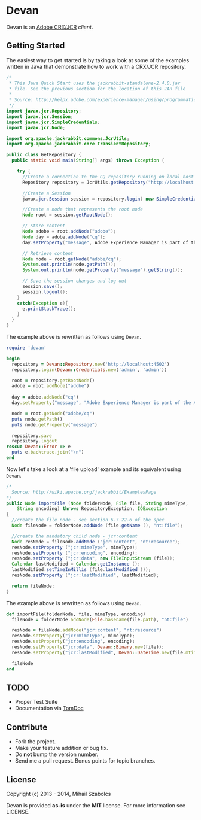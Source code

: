 Devan
=====
Devan is an [Adobe CRX/JCR](http://wem.help.adobe.com/enterprise/en_US/10-0/core/getting_started/overview.html) 
*client*.

Getting Started
---------------
The easiest way to get started is by taking a look at some of the examples written in Java that 
demonstrate how to work with a CRX/JCR repository.

```java
/*
 * This Java Quick Start uses the jackrabbit-standalone-2.4.0.jar
 * file. See the previous section for the location of this JAR file
 * 
 * Source: http://helpx.adobe.com/experience-manager/using/programmatically-accessing-cq-content-using.html
 */
import javax.jcr.Repository; 
import javax.jcr.Session; 
import javax.jcr.SimpleCredentials; 
import javax.jcr.Node; 

import org.apache.jackrabbit.commons.JcrUtils;
import org.apache.jackrabbit.core.TransientRepository; 

public class GetRepository { 
  public static void main(String[] args) throws Exception { 

    try { 
      //Create a connection to the CQ repository running on local host 
      Repository repository = JcrUtils.getRepository("http://localhost:4502/crx/server");

      //Create a Session
      javax.jcr.Session session = repository.login( new SimpleCredentials("admin", "admin".toCharArray())); 

      //Create a node that represents the root node
      Node root = session.getRootNode(); 

      // Store content 
      Node adobe = root.addNode("adobe"); 
      Node day = adobe.addNode("cq"); 
      day.setProperty("message", Adobe Experience Manager is part of the Adobe Digital Marketing Suite!"); 

      // Retrieve content 
      Node node = root.getNode("adobe/cq"); 
      System.out.println(node.getPath()); 
      System.out.println(node.getProperty("message").getString()); 

      // Save the session changes and log out
      session.save(); 
      session.logout();
    }
    catch(Exception e){
      e.printStackTrace();
    }
  } 
}
```

The example above is rewritten as follows using `Devan`.

```ruby
require 'devan'

begin
  repository = Devan::Repository.new('http://localhost:4502')
  repository.login(Devan::Credentials.new('admin', 'admin'))

  root = repository.getRootNode()
  adobe = root.addNode("adobe")
  
  day = adobe.addNode("cq")
  day.setProperty("message", "Adobe Experience Manager is part of the Adobe Digital Marketing Suite!")

  node = root.getNode("adobe/cq")
  puts node.getPath()
  puts node.getProperty("message")

  repository.save
  repository.logout
rescue Devan::Error => e
  puts e.backtrace.join("\n")
end
```

Now let's take a look at a 'file upload' example and its equivalent using
`Devan`.

```java
/*
  Source: http://wiki.apache.org/jackrabbit/ExamplesPage
*/
public Node importFile (Node folderNode, File file, String mimeType,
    String encoding) throws RepositoryException, IOException
{
  //create the file node - see section 6.7.22.6 of the spec
  Node fileNode = folderNode.addNode (file.getName (), "nt:file");

  //create the mandatory child node - jcr:content
  Node resNode = fileNode.addNode ("jcr:content", "nt:resource");
  resNode.setProperty ("jcr:mimeType", mimeType);
  resNode.setProperty ("jcr:encoding", encoding);
  resNode.setProperty ("jcr:data", new FileInputStream (file));
  Calendar lastModified = Calendar.getInstance ();
  lastModified.setTimeInMillis (file.lastModified ());
  resNode.setProperty ("jcr:lastModified", lastModified);

  return fileNode;
}
```

The example above is rewritten as follows using `Devan`.

```ruby
def importFile(folderNode, file, mimeType, encoding)
  fileNode = folderNode.addNode(File.basename(file.path), "nt:file")

  resNode = fileNode.addNode("jcr:content", "nt:resource")
  resNode.setProperty("jcr:mimeType", mimeType);
  resNode.setProperty("jcr:encoding", encoding);
  resNode.setProperty("jcr:data", Devan::Binary.new(file));
  resNode.setProperty("jcr:lastModified", Devan::DateTime.new(file.mtime));

  fileNode
end
```

TODO
----
* Proper Test Suite
* Documentation via [TomDoc](http://tomdoc.org) 

Contribute
----------
* Fork the project.
* Make your feature addition or bug fix.
* Do **not** bump the version number.
* Send me a pull request. Bonus points for topic branches.

License
-------
Copyright (c) 2013 - 2014, Mihail Szabolcs

Devan is provided **as-is** under the **MIT** license. For more information see
LICENSE.
